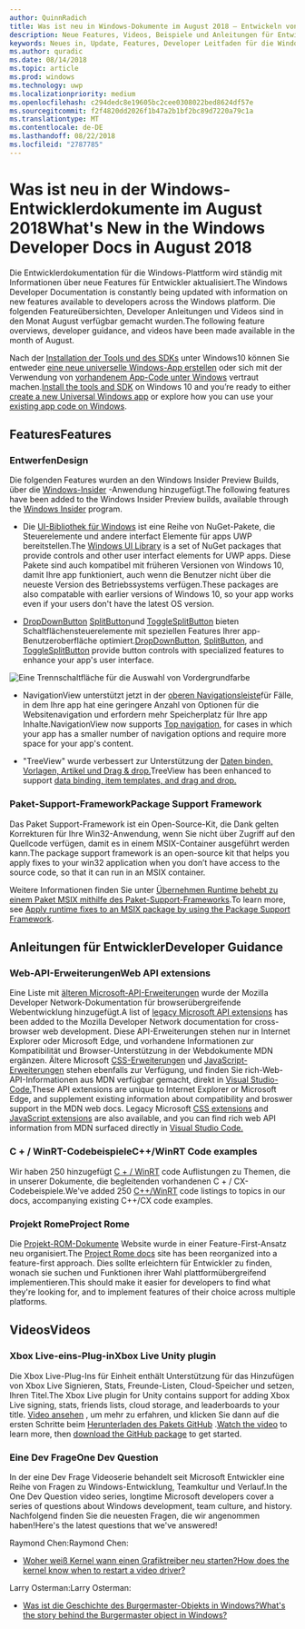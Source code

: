 ```yaml
---
author: QuinnRadich
title: Was ist neu in Windows-Dokumente im August 2018 – Entwickeln von apps UWP
description: Neue Features, Videos, Beispiele und Anleitungen für Entwickler wurden in der Windows-10-Entwicklerdokumentation für August 2018 hinzugefügt.
keywords: Neues in, Update, Features, Developer Leitfaden für die Windows-10, august
ms.author: quradic
ms.date: 08/14/2018
ms.topic: article
ms.prod: windows
ms.technology: uwp
ms.localizationpriority: medium
ms.openlocfilehash: c294dedc8e19605bc2cee0308022bed8624df57e
ms.sourcegitcommit: f2f4820dd2026f1b47a2b1bf2bc89d7220a79c1a
ms.translationtype: MT
ms.contentlocale: de-DE
ms.lasthandoff: 08/22/2018
ms.locfileid: "2787785"
---
```

# <a name="whats-new-in-the-windows-developer-docs-in-august-2018"></a><span data-ttu-id="6a173-104">Was ist neu in der Windows-Entwicklerdokumente im August 2018</span><span class="sxs-lookup"><span data-stu-id="6a173-104">What's New in the Windows Developer Docs in August 2018</span></span>

<span data-ttu-id="6a173-105">Die Entwicklerdokumentation für die Windows-Plattform wird ständig mit Informationen über neue Features für Entwickler aktualisiert.</span><span class="sxs-lookup"><span data-stu-id="6a173-105">The Windows Developer Documentation is constantly being updated with information on new features available to developers across the Windows platform.</span></span> <span data-ttu-id="6a173-106">Die folgenden Featureübersichten, Developer Anleitungen und Videos sind in den Monat August verfügbar gemacht wurden.</span><span class="sxs-lookup"><span data-stu-id="6a173-106">The following feature overviews, developer guidance, and videos have been made available in the month of August.</span></span>

<span data-ttu-id="6a173-107">Nach der [Installation der Tools und des SDKs](http://go.microsoft.com/fwlink/?LinkId=821431) unter Windows10 können Sie entweder [eine neue universelle Windows-App erstellen](../get-started/create-uwp-apps.md) oder sich mit der Verwendung von [vorhandenem App-Code unter Windows](../porting/index.md) vertraut machen.</span><span class="sxs-lookup"><span data-stu-id="6a173-107">[Install the tools and SDK](http://go.microsoft.com/fwlink/?LinkId=821431) on Windows 10 and you’re ready to either [create a new Universal Windows app](../get-started/create-uwp-apps.md) or explore how you can use your [existing app code on Windows](../porting/index.md).</span></span>

## <a name="features"></a><span data-ttu-id="6a173-108">Features</span><span class="sxs-lookup"><span data-stu-id="6a173-108">Features</span></span>

### <a name="design"></a><span data-ttu-id="6a173-109">Entwerfen</span><span class="sxs-lookup"><span data-stu-id="6a173-109">Design</span></span>

<span data-ttu-id="6a173-110">Die folgenden Features wurden an den Windows Insider Preview Builds, über die [Windows-Insider](https://insider.windows.com/) -Anwendung hinzugefügt.</span><span class="sxs-lookup"><span data-stu-id="6a173-110">The following features have been added to the Windows Insider Preview builds, available through the [Windows Insider](https://insider.windows.com/) program.</span></span>

* <span data-ttu-id="6a173-111">Die [UI-Bibliothek für Windows](https://aka.ms/winui-docs) ist eine Reihe von NuGet-Pakete, die Steuerelemente und andere interfact Elemente für apps UWP bereitstellen.</span><span class="sxs-lookup"><span data-stu-id="6a173-111">The [Windows UI Library](https://aka.ms/winui-docs) is a set of NuGet packages that provide controls and other user interfact elements for UWP apps.</span></span> <span data-ttu-id="6a173-112">Diese Pakete sind auch kompatibel mit früheren Versionen von Windows 10, damit Ihre app funktioniert, auch wenn die Benutzer nicht über die neueste Version des Betriebssystems verfügen.</span><span class="sxs-lookup"><span data-stu-id="6a173-112">These packages are also compatable with earlier versions of Windows 10, so your app works even if your users don't have the latest OS version.</span></span>

* <span data-ttu-id="6a173-113">[DropDownButton](../design/controls-and-patterns/buttons.md#create-a-drop-down-button) [SplitButton](../design/controls-and-patterns/buttons.md#create-a-split-button)und [ToggleSplitButton](../design/controls-and-patterns/buttons.md#create-a-toggle-split-button) bieten Schaltflächensteuerelemente mit speziellen Features Ihrer app-Benutzeroberfläche optimiert.</span><span class="sxs-lookup"><span data-stu-id="6a173-113">[DropDownButton](../design/controls-and-patterns/buttons.md#create-a-drop-down-button), [SplitButton](../design/controls-and-patterns/buttons.md#create-a-split-button), and [ToggleSplitButton](../design/controls-and-patterns/buttons.md#create-a-toggle-split-button) provide button controls with specialized features to enhance your app's user interface.</span></span>

![Eine Trennschaltfläche für die Auswahl von Vordergrundfarbe](../design/controls-and-patterns/images/split-button-rtb.png)

* <span data-ttu-id="6a173-115">NavigationView unterstützt jetzt in der [oberen Navigationsleiste](../design/controls-and-patterns/navigationview.md)für Fälle, in dem Ihre app hat eine geringere Anzahl von Optionen für die Websitenavigation und erfordern mehr Speicherplatz für Ihre app Inhalte.</span><span class="sxs-lookup"><span data-stu-id="6a173-115">NavigationView now supports [Top navigation](../design/controls-and-patterns/navigationview.md), for cases in which your app has a smaller number of navigation options and require more space for your app's content.</span></span>

* <span data-ttu-id="6a173-116">"TreeView" wurde verbessert zur Unterstützung der [Daten binden, Vorlagen, Artikel und Drag & drop.](../design/controls-and-patterns/tree-view.md)</span><span class="sxs-lookup"><span data-stu-id="6a173-116">TreeView has been enhanced to support [data binding, item templates, and drag and drop.](../design/controls-and-patterns/tree-view.md)</span></span>

### <a name="package-support-framework"></a><span data-ttu-id="6a173-117">Paket-Support-Framework</span><span class="sxs-lookup"><span data-stu-id="6a173-117">Package Support Framework</span></span>

<span data-ttu-id="6a173-118">Das Paket Support-Framework ist ein Open-Source-Kit, die Dank gelten Korrekturen für Ihre Win32-Anwendung, wenn Sie nicht über Zugriff auf den Quellcode verfügen, damit es in einem MSIX-Container ausgeführt werden kann.</span><span class="sxs-lookup"><span data-stu-id="6a173-118">The package support framework is an open-source kit that helps you apply fixes to your win32 application when you don’t have access to the source code, so that it can run in an MSIX container.</span></span>

<span data-ttu-id="6a173-119">Weitere Informationen finden Sie unter [Übernehmen Runtime behebt zu einem Paket MSIX mithilfe des Paket-Support-Frameworks](../porting/package-support-framework.md).</span><span class="sxs-lookup"><span data-stu-id="6a173-119">To learn more, see [Apply runtime fixes to an MSIX package by using the Package Support Framework](../porting/package-support-framework.md).</span></span>

## <a name="developer-guidance"></a><span data-ttu-id="6a173-120">Anleitungen für Entwickler</span><span class="sxs-lookup"><span data-stu-id="6a173-120">Developer Guidance</span></span>

### <a name="web-api-extensions"></a><span data-ttu-id="6a173-121">Web-API-Erweiterungen</span><span class="sxs-lookup"><span data-stu-id="6a173-121">Web API extensions</span></span>

<span data-ttu-id="6a173-122">Eine Liste mit [älteren Microsoft-API-Erweiterungen](https://developer.mozilla.org/docs/Web/API/Microsoft_API_extensions) wurde der Mozilla Developer Network-Dokumentation für browserübergreifende Webentwicklung hinzugefügt.</span><span class="sxs-lookup"><span data-stu-id="6a173-122">A list of [legacy Microsoft API extensions](https://developer.mozilla.org/docs/Web/API/Microsoft_API_extensions) has been added to the Mozilla Developer Network documentation for cross-browser web development.</span></span> <span data-ttu-id="6a173-123">Diese API-Erweiterungen stehen nur in Internet Explorer oder Microsoft Edge, und vorhandene Informationen zur Kompatibilität und Browser-Unterstützung in der Webdokumente MDN ergänzen. Ältere Microsoft [CSS-Erweiterungen](https://developer.mozilla.org/docs/Web/CSS/Microsoft_Extensions) und [JavaScript-Erweiterungen](https://developer.mozilla.org/docs/Web/JavaScript/Microsoft_JavaScript_extensions) stehen ebenfalls zur Verfügung, und finden Sie rich-Web-API-Informationen aus MDN verfügbar gemacht, direkt in [Visual Studio-Code.](https://code.visualstudio.com/updates/v1_25#_new-css-pseudo-selectors-and-pseudo-elements-from-mdn)</span><span class="sxs-lookup"><span data-stu-id="6a173-123">These API extensions are unique to Internet Explorer or Microsoft Edge, and supplement existing information about compatibility and broswer support in the MDN web docs. Legacy Microsoft [CSS extensions](https://developer.mozilla.org/docs/Web/CSS/Microsoft_Extensions) and [JavaScript extensions](https://developer.mozilla.org/docs/Web/JavaScript/Microsoft_JavaScript_extensions) are also available, and you can find rich web API information from MDN surfaced directly in [Visual Studio Code.](https://code.visualstudio.com/updates/v1_25#_new-css-pseudo-selectors-and-pseudo-elements-from-mdn)</span></span>

### <a name="cwinrt-code-examples"></a><span data-ttu-id="6a173-124">C + / WinRT-Codebeispiele</span><span class="sxs-lookup"><span data-stu-id="6a173-124">C++/WinRT Code examples</span></span>

<span data-ttu-id="6a173-125">Wir haben 250 hinzugefügt [C + / WinRT](../cpp-and-winrt-apis/index.md) code Auflistungen zu Themen, die in unserer Dokumente, die begleitenden vorhandenen C + / CX-Codebeispiele.</span><span class="sxs-lookup"><span data-stu-id="6a173-125">We've added 250 [C++/WinRT](../cpp-and-winrt-apis/index.md) code listings to topics in our docs, accompanying existing C++/CX code examples.</span></span>

### <a name="project-rome"></a><span data-ttu-id="6a173-126">Projekt Rome</span><span class="sxs-lookup"><span data-stu-id="6a173-126">Project Rome</span></span>

<span data-ttu-id="6a173-127">Die [Projekt-ROM-Dokumente](https://docs.microsoft.com/windows/project-rome/) Website wurde in einer Feature-First-Ansatz neu organisiert.</span><span class="sxs-lookup"><span data-stu-id="6a173-127">The [Project Rome docs](https://docs.microsoft.com/windows/project-rome/) site has been reorganized into a feature-first approach.</span></span> <span data-ttu-id="6a173-128">Dies sollte erleichtern für Entwickler zu finden, wonach sie suchen und Funktionen ihrer Wahl plattformübergreifend implementieren.</span><span class="sxs-lookup"><span data-stu-id="6a173-128">This should make it easier for developers to find what they're looking for, and to implement features of their choice across multiple platforms.</span></span>

## <a name="videos"></a><span data-ttu-id="6a173-129">Videos</span><span class="sxs-lookup"><span data-stu-id="6a173-129">Videos</span></span>

### <a name="xbox-live-unity-plugin"></a><span data-ttu-id="6a173-130">Xbox Live-eins-Plug-in</span><span class="sxs-lookup"><span data-stu-id="6a173-130">Xbox Live Unity plugin</span></span>

<span data-ttu-id="6a173-131">Die Xbox Live-Plug-Ins für Einheit enthält Unterstützung für das Hinzufügen von Xbox Live Signieren, Stats, Freunde-Listen, Cloud-Speicher und setzen, Ihren Titel.</span><span class="sxs-lookup"><span data-stu-id="6a173-131">The Xbox Live plugin for Unity contains support for adding Xbox Live signing, stats, friends lists, cloud storage, and leaderboards to your title.</span></span> <span data-ttu-id="6a173-132">[Video ansehen](https://youtu.be/fVQZ-YgwNpY) , um mehr zu erfahren, und klicken Sie dann auf die ersten Schritte beim [Herunterladen des Pakets GitHub](https://aka.ms/UnityPlugin) .</span><span class="sxs-lookup"><span data-stu-id="6a173-132">[Watch the video](https://youtu.be/fVQZ-YgwNpY) to learn more, then [download the GitHub package](https://aka.ms/UnityPlugin) to get started.</span></span>

### <a name="one-dev-question"></a><span data-ttu-id="6a173-133">Eine Dev Frage</span><span class="sxs-lookup"><span data-stu-id="6a173-133">One Dev Question</span></span>

<span data-ttu-id="6a173-134">In der eine Dev Frage Videoserie behandelt seit Microsoft Entwickler eine Reihe von Fragen zu Windows-Entwicklung, Teamkultur und Verlauf.</span><span class="sxs-lookup"><span data-stu-id="6a173-134">In the One Dev Question video series, longtime Microsoft developers cover a series of questions about Windows development, team culture, and history.</span></span> <span data-ttu-id="6a173-135">Nachfolgend finden Sie die neuesten Fragen, die wir angenommen haben!</span><span class="sxs-lookup"><span data-stu-id="6a173-135">Here's the latest questions that we've answered!</span></span>

<span data-ttu-id="6a173-136">Raymond Chen:</span><span class="sxs-lookup"><span data-stu-id="6a173-136">Raymond Chen:</span></span>

* [<span data-ttu-id="6a173-137">Woher weiß Kernel wann einen Grafiktreiber neu starten?</span><span class="sxs-lookup"><span data-stu-id="6a173-137">How does the kernel know when to restart a video driver?</span></span>](https://youtu.be/3SNAdyO1l5c)

<span data-ttu-id="6a173-138">Larry Osterman:</span><span class="sxs-lookup"><span data-stu-id="6a173-138">Larry Osterman:</span></span>

* [<span data-ttu-id="6a173-139">Was ist die Geschichte des Burgermaster-Objekts in Windows?</span><span class="sxs-lookup"><span data-stu-id="6a173-139">What's the story behind the Burgermaster object in Windows?</span></span>](https://youtu.be/0TDSbyAIvX0)